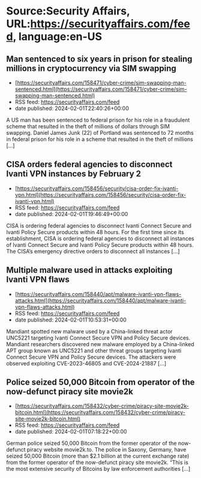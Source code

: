 # Source:Security Affairs, URL:https://securityaffairs.com/feed, language:en-US

## Man sentenced to six years in prison for stealing millions in cryptocurrency via SIM swapping
 - [https://securityaffairs.com/158471/cyber-crime/sim-swapping-man-sentenced.html](https://securityaffairs.com/158471/cyber-crime/sim-swapping-man-sentenced.html)
 - RSS feed: https://securityaffairs.com/feed
 - date published: 2024-02-01T22:40:26+00:00

A US man has been sentenced to federal prison for his role in a fraudulent scheme that resulted in the theft of millions of dollars through SIM swapping. Daniel James Junk (22) of Portland was sentenced to 72 months in federal prison for his role in a scheme that resulted in the theft of millions [&#8230;]

## CISA orders federal agencies to disconnect Ivanti VPN instances by February 2
 - [https://securityaffairs.com/158456/security/cisa-order-fix-ivanti-vpn.html](https://securityaffairs.com/158456/security/cisa-order-fix-ivanti-vpn.html)
 - RSS feed: https://securityaffairs.com/feed
 - date published: 2024-02-01T19:46:49+00:00

CISA is ordering federal agencies to disconnect Ivanti Connect Secure and Ivanti Policy Secure products within 48 hours. For the first time since its establishment, CISA is ordering federal agencies to disconnect all instances of Ivanti Connect Secure and Ivanti Policy Secure products within 48 hours. The CISA&#8217;s emergency directive orders to disconnect all instances [&#8230;]

## Multiple malware used in attacks exploiting Ivanti VPN flaws
 - [https://securityaffairs.com/158440/apt/malware-ivanti-vpn-flaws-attacks.html](https://securityaffairs.com/158440/apt/malware-ivanti-vpn-flaws-attacks.html)
 - RSS feed: https://securityaffairs.com/feed
 - date published: 2024-02-01T10:53:31+00:00

Mandiant spotted new malware used by a China-linked threat actor UNC5221 targeting Ivanti Connect Secure VPN and Policy Secure devices. Mandiant researchers discovered new malware employed by a China-linked APT group known as UNC5221 and other threat groups targeting Ivanti Connect Secure VPN and Policy Secure devices. The attackers were observed exploiting CVE-2023-46805 and CVE-2024-21887 [&#8230;]

## Police seized 50,000 Bitcoin from operator of the now-defunct piracy site movie2k
 - [https://securityaffairs.com/158432/cyber-crime/piracy-site-movie2k-bitcoin.html](https://securityaffairs.com/158432/cyber-crime/piracy-site-movie2k-bitcoin.html)
 - RSS feed: https://securityaffairs.com/feed
 - date published: 2024-02-01T07:18:22+00:00

German police seized 50,000 Bitcoin from the former operator of the now-defunct piracy website movie2k.to. The police in Saxony, Germany, have seized 50,000 Bitcoin (more than $2.1 billion at the current exchange rate) from the former operator of the now-defunct piracy site movie2k. &#8220;This is the most extensive security of Bitcoins by law enforcement authorities [&#8230;]

